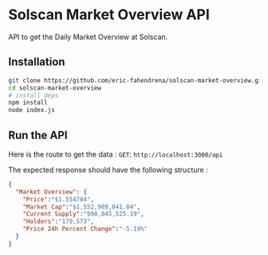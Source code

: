 # Solscan Market Overview API

API to get the Daily Market Overview at Solscan.

## Installation
```bash
git clone https://github.com/eric-fahendrena/solscan-market-overview.git
cd solscan-market-overview
# install deps
npm install
node index.js
```

## Run the API
Here is the route to get the data : `GET`: `http://localhost:3000/api`

The expected response should have the following structure :
```json
{
  "Market Overview": {
    "Price":"$1.554784",
    "Market Cap":"$1,552,989,041.04",
    "Current Supply":"998,845,525.19",
    "Holders":"179,573",
    "Price 24h Percent Change":"-5.19%"
  }
}
```

